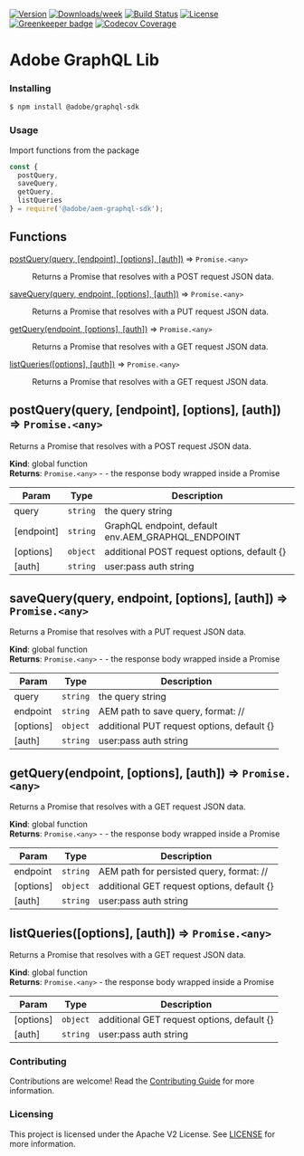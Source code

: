 <!--
Copyright 2019 Adobe. All rights reserved.
This file is licensed to you under the Apache License, Version 2.0 (the "License");
you may not use this file except in compliance with the License. You may obtain a copy
of the License at http://www.apache.org/licenses/LICENSE-2.0

Unless required by applicable law or agreed to in writing, software distributed under
the License is distributed on an "AS IS" BASIS, WITHOUT WARRANTIES OR REPRESENTATIONS
OF ANY KIND, either express or implied. See the License for the specific language
governing permissions and limitations under the License.
-->

[![Version](https://img.shields.io/npm/v/@adobe/graphql-sdk.svg)](https://npmjs.org/package/@adobe/graphql-sdk)
[![Downloads/week](https://img.shields.io/npm/dw/@adobe/graphql-sdk.svg)](https://npmjs.org/package/@adobe/graphql-sdk)
[![Build Status](https://travis-ci.com/adobe/graphql-sdk.svg?branch=master)](https://travis-ci.com/adobe/graphql-sdk)
[![License](https://img.shields.io/badge/License-Apache%202.0-blue.svg)](https://opensource.org/licenses/Apache-2.0) [![Greenkeeper badge](https://badges.greenkeeper.io/adobe/graphql-sdk.svg)](https://greenkeeper.io/)
[![Codecov Coverage](https://img.shields.io/codecov/c/github/adobe/graphql-sdk/master.svg?style=flat-square)](https://codecov.io/gh/adobe/graphql-sdk/)

# Adobe GraphQL Lib

### Installing

```bash
$ npm install @adobe/graphql-sdk
```

### Usage
Import functions from the package
```javascript
const {
  postQuery,
  saveQuery,
  getQuery,
  listQueries
} = require('@adobe/aem-graphql-sdk');
```

## Functions

<dl>
<dt><a href="#postQuery">postQuery(query, [endpoint], [options], [auth])</a> ⇒ <code>Promise.&lt;any&gt;</code></dt>
<dd><p>Returns a Promise that resolves with a POST request JSON data.</p>
</dd>
<dt><a href="#saveQuery">saveQuery(query, endpoint, [options], [auth])</a> ⇒ <code>Promise.&lt;any&gt;</code></dt>
<dd><p>Returns a Promise that resolves with a PUT request JSON data.</p>
</dd>
<dt><a href="#getQuery">getQuery(endpoint, [options], [auth])</a> ⇒ <code>Promise.&lt;any&gt;</code></dt>
<dd><p>Returns a Promise that resolves with a GET request JSON data.</p>
</dd>
<dt><a href="#listQueries">listQueries([options], [auth])</a> ⇒ <code>Promise.&lt;any&gt;</code></dt>
<dd><p>Returns a Promise that resolves with a GET request JSON data.</p>
</dd>
</dl>

<a name="postQuery"></a>

## postQuery(query, [endpoint], [options], [auth]) ⇒ <code>Promise.&lt;any&gt;</code>
Returns a Promise that resolves with a POST request JSON data.

**Kind**: global function  
**Returns**: <code>Promise.&lt;any&gt;</code> - - the response body wrapped inside a Promise  

| Param | Type | Description |
| --- | --- | --- |
| query | <code>string</code> | the query string |
| [endpoint] | <code>string</code> | GraphQL endpoint, default env.AEM_GRAPHQL_ENDPOINT |
| [options] | <code>object</code> | additional POST request options, default {} |
| [auth] | <code>string</code> | user:pass auth string |

<a name="saveQuery"></a>

## saveQuery(query, endpoint, [options], [auth]) ⇒ <code>Promise.&lt;any&gt;</code>
Returns a Promise that resolves with a PUT request JSON data.

**Kind**: global function  
**Returns**: <code>Promise.&lt;any&gt;</code> - - the response body wrapped inside a Promise  

| Param | Type | Description |
| --- | --- | --- |
| query | <code>string</code> | the query string |
| endpoint | <code>string</code> | AEM path to save query, format: /<configuration name>/<endpoint name> |
| [options] | <code>object</code> | additional PUT request options, default {} |
| [auth] | <code>string</code> | user:pass auth string |

<a name="getQuery"></a>

## getQuery(endpoint, [options], [auth]) ⇒ <code>Promise.&lt;any&gt;</code>
Returns a Promise that resolves with a GET request JSON data.

**Kind**: global function  
**Returns**: <code>Promise.&lt;any&gt;</code> - - the response body wrapped inside a Promise  

| Param | Type | Description |
| --- | --- | --- |
| endpoint | <code>string</code> | AEM path for persisted query, format: /<configuration name>/<endpoint name> |
| [options] | <code>object</code> | additional GET request options, default {} |
| [auth] | <code>string</code> | user:pass auth string |

<a name="listQueries"></a>

## listQueries([options], [auth]) ⇒ <code>Promise.&lt;any&gt;</code>
Returns a Promise that resolves with a GET request JSON data.

**Kind**: global function  
**Returns**: <code>Promise.&lt;any&gt;</code> - the response body wrapped inside a Promise  

| Param | Type | Description |
| --- | --- | --- |
| [options] | <code>object</code> | additional GET request options, default {} |
| [auth] | <code>string</code> | user:pass auth string |

### Contributing

Contributions are welcome! Read the [Contributing Guide](./.github/CONTRIBUTING.md) for more information.

### Licensing

This project is licensed under the Apache V2 License. See [LICENSE](LICENSE) for more information.
